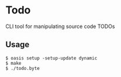 # Todo

CLI tool for manipulating source code TODOs

## Usage

```console
$ oasis setup -setup-update dynamic
$ make
$ ./todo.byte
```
